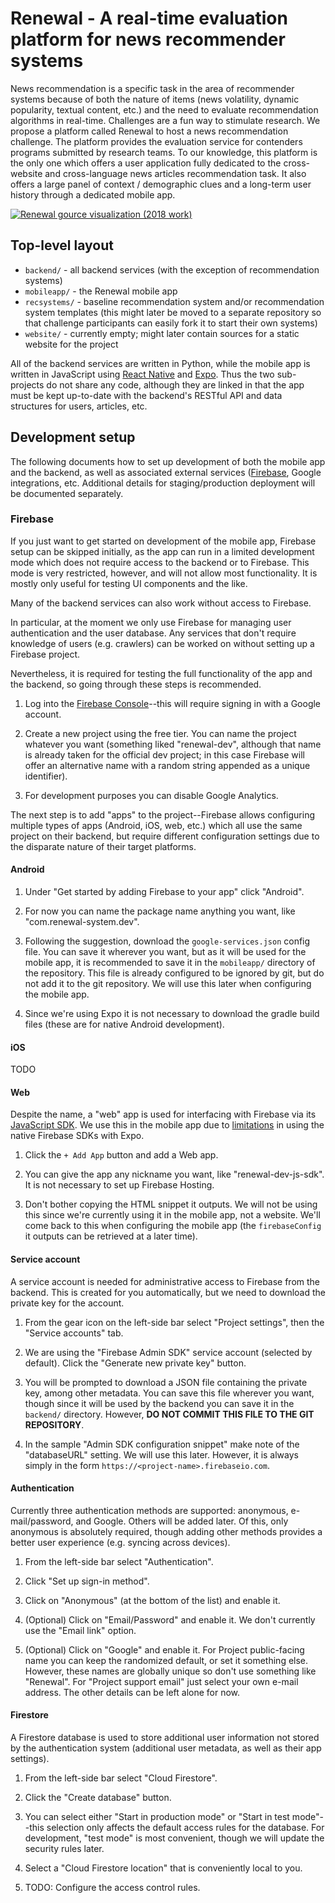 # Renewal - A real-time evaluation platform for news recommender systems

News recommendation is a specific task in the area of recommender systems
because of both the nature of items (news volatility, dynamic popularity,
textual content, etc.) and the need to evaluate recommendation algorithms in
real-time. Challenges are a fun way to stimulate research. We propose a
platform called Renewal to host a news recommendation challenge. The
platform provides the evaluation service for contenders programs submitted
by research teams. To our knowledge, this platform is the only one which
offers a user application fully dedicated to the cross-website and
cross-language news articles recommendation task. It also offers a large
panel of context / demographic clues and a long-term user history through a
dedicated mobile app.


[![Renewal gource visualization (2018
work)](https://img.youtube.com/vi/VID/0.jpg)](https://www.youtube.com/watch?v=0rSm4hqPUJE)


## Top-level layout

* `backend/` - all backend services (with the exception of recommendation
  systems)
* `mobileapp/` - the Renewal mobile app
* `recsystems/` - baseline recommendation system and/or recommendation
  system templates (this might later be moved to a separate repository
  so that challenge participants can easily fork it to start their own
  systems)
* `website/` - currently empty; might later contain sources for a static
  website for the project

All of the backend services are written in Python, while the mobile app is
written in JavaScript using [React Native](https://reactnative.dev/) and
[Expo](https://expo.io/).  Thus the two sub-projects do not share any code,
although they are linked in that the app must be kept up-to-date with the
backend's RESTful API and data structures for users, articles, etc.


## Development setup

The following documents how to set up development of both the mobile app and
the backend, as well as associated external services
([Firebase](https://firebase.google.com/), Google integrations, etc.
Additional details for staging/production deployment will be documented
separately.


### Firebase

If you just want to get started on development of the mobile app, Firebase
setup can be skipped initially, as the app can run in a limited development
mode which does not require access to the backend or to Firebase.  This mode
is very restricted, however, and will not allow most functionality.  It is
mostly only useful for testing UI components and the like.

Many of the backend services can also work without access to Firebase.

In particular, at the moment we only use Firebase for managing user
authentication and the user database.  Any services that don't require
knowledge of users (e.g. crawlers) can be worked on without setting up a
Firebase project.

Nevertheless, it is required for testing the full functionality of the app
and the backend, so going through these steps is recommended.

1. Log into the [Firebase
   Console](https://console.firebase.google.com)--this will require signing in
   with a Google account.

2. Create a new project using the free tier.  You can name the project
   whatever you want (something liked "renewal-dev", although that name is
   already taken for the official dev project; in this case Firebase will
   offer an alternative name with a random string appended as a unique
   identifier).

3. For development purposes you can disable Google Analytics.

The next step is to add "apps" to the project--Firebase allows configuring
multiple types of apps (Android, iOS, web, etc.) which all use the same
project on their backend, but require different configuration settings due
to the disparate nature of their target platforms.

#### Android

1. Under "Get started by adding Firebase to your app" click "Android".

2. For now you can name the package name anything you want, like
   "com.renewal-system.dev".

3. Following the suggestion, download the `google-services.json` config
   file.  You can save it wherever you want, but as it will be used for
   the mobile app, it is recommended to save it in the `mobileapp/`
   directory of the repository.  This file is already configured to be
   ignored by git, but do not add it to the git repository.  We will use
   this later when configuring the mobile app.

4. Since we're using Expo it is not necessary to download the gradle build
   files (these are for native Android development).

#### iOS

TODO

#### Web

Despite the name, a "web" app is used for interfacing with Firebase via its
[JavaScript SDK](https://firebase.google.com/docs/reference/js).  We use
this in the mobile app due to
[limitations](https://docs.expo.io/guides/using-firebase/) in using the
native Firebase SDKs with Expo.

1. Click the `+ Add App` button and add a Web app.

2. You can give the app any nickname you want, like "renewal-dev-js-sdk".
   It is not necessary to set up Firebase Hosting.

3. Don't bother copying the HTML snippet it outputs.  We will not be using
   this since we're currently using it in the mobile app, not a website.
   We'll come back to this when configuring the mobile app (the
   `firebaseConfig` it outputs can be retrieved at a later time).

#### Service account

A service account is needed for administrative access to Firebase from the
backend.  This is created for you automatically, but we need to download the
private key for the account.

1. From the gear icon on the left-side bar select "Project settings", then
   the "Service accounts" tab.

2. We are using the "Firebase Admin SDK" service account (selected by
   default).  Click the "Generate new private key" button.

3. You will be prompted to download a JSON file containing the private key,
   among other metadata.  You can save this file wherever you want, though
   since it will be used by the backend you can save it in the `backend/`
   directory.  However, **DO NOT COMMIT THIS FILE TO THE GIT REPOSITORY**.

4. In the sample "Admin SDK configuration snippet" make note of the
   "databaseURL" setting.  We will use this later.  However, it is always
   simply in the form `https://<project-name>.firebaseio.com`.

#### Authentication

Currently three authentication methods are supported: anonymous,
e-mail/password, and Google.  Others will be added later.  Of this, only
anonymous is absolutely required, though adding other methods provides a
better user experience (e.g. syncing across devices).

1. From the left-side bar select "Authentication".

2. Click "Set up sign-in method".

3. Click on "Anonymous" (at the bottom of the list) and enable it.

4. (Optional) Click on "Email/Password" and enable it.  We don't currently
   use the "Email link" option.

5. (Optional) Click on "Google" and enable it.  For Project public-facing
   name you can keep the randomized default, or set it something else.
   However, these names are globally unique so don't use something like
   "Renewal".  For "Project support email" just select your own e-mail
   address.  The other details can be left alone for now.

#### Firestore

A Firestore database is used to store additional user information not stored
by the authentication system (additional user metadata, as well as their app
settings).

1. From the left-side bar select "Cloud Firestore".

2. Click the "Create database" button.

3. You can select either "Start in production mode" or "Start in test
   mode"--this selection only affects the default access rules for the
   database.  For development, "test mode" is most convenient, though we
   will update the security rules later.

4. Select a "Cloud Firestore location" that is conveniently local to you.

5. TODO: Configure the access control rules.
